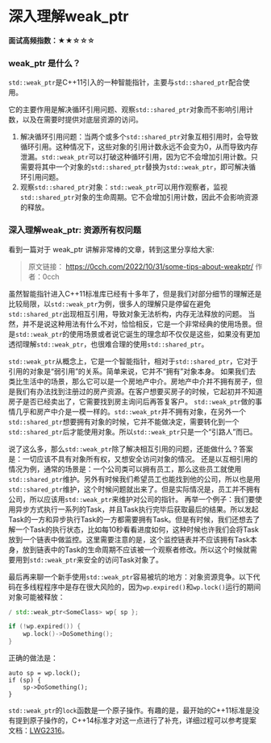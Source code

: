 # 深入理解weak_ptr

**面试高频指数：★★☆☆☆**

### weak_ptr 是什么？

`std::weak_ptr`是C++11引入的一种智能指针，主要与`std::shared_ptr`配合使用。

它的主要作用是解决循环引用问题、观察`std::shared_ptr`对象而不影响引用计数，以及在需要时提供对底层资源的访问。

1. 解决循环引用问题：当两个或多个`std::shared_ptr`对象互相引用时，会导致循环引用。这种情况下，这些对象的引用计数永远不会变为0，从而导致内存泄漏。`std::weak_ptr`可以打破这种循环引用，因为它不会增加引用计数。只需要将其中一个对象的`std::shared_ptr`替换为`std::weak_ptr`，即可解决循环引用问题。
2. 观察`std::shared_ptr`对象：`std::weak_ptr`可以用作观察者，监视`std::shared_ptr`对象的生命周期。它不会增加引用计数，因此不会影响资源的释放。

### 深入理解weak_ptr: 资源所有权问题

看到一篇对于 weak_ptr 讲解非常棒的文章，转到这里分享给大家:

> 原文链接： https://0cch.com/2022/10/31/some-tips-about-weakptr/ 作者：0cch

虽然智能指针进入C++11标准库已经有十多年了，但是我们对部分细节的理解还是比较局限，以`std::weak_ptr`为例，很多人的理解只是停留在避免`std::shared_ptr`出现相互引用，导致对象无法析构，内存无法释放的问题。
当然，并不是说这种用法有什么不对，恰恰相反，它是一个非常经典的使用场景。但是`std::weak_ptr`的使用场景或者说它诞生的理念却不仅仅是这些，如果没有更加透彻理解`std::weak_ptr`，也很难合理的使用`std::shared_ptr`。

`std::weak_ptr`从概念上，它是一个智能指针，相对于`std::shared_ptr`，它对于引用的对象是“弱引用”的关系。简单来说，它并不“拥有”对象本身。
如果我们去类比生活中的场景，那么它可以是一个房地产中介。房地产中介并不拥有房子，但是我们有办法找到注册过的房产资源。在客户想要买房子的时候，它起初并不知道房子是否已经卖出了，它需要找到房主询问后再答复客户。
`std::weak_ptr`做的事情几乎和房产中介是一模一样的。`std::weak_ptr`并不拥有对象，在另外一个`std::shared_ptr`想要拥有对象的时候，它并不能做决定，需要转化到一个`std::shared_ptr`后才能使用对象。所以`std::weak_ptr`只是一个“引路人”而已。

说了这么多，那么`std::weak_ptr`除了解决相互引用的问题，还能做什么？答案是：一切应该不具有对象所有权，又想安全访问对象的情况。
还是以互相引用的情况为例，通常的场景是：一个公司类可以拥有员工，那么这些员工就使用`std::shared_ptr`维护。另外有时候我们希望员工也能找到他的公司，所以也是用`std::shared_ptr`维护，这个时候问题就出来了。但是实际情况是，员工并不拥有公司，所以应该用`std::weak_ptr`来维护对公司的指针。
再举一个例子：我们要使用异步方式执行一系列的Task，并且Task执行完毕后获取最后的结果。所以发起Task的一方和异步执行Task的一方都需要拥有Task。但是有时候，我们还想去了解一个Task的执行状态，比如每10秒看看进度如何，这种时候也许我们会将Task放到一个链表中做监控。这里需要注意的是，这个监控链表并不应该拥有Task本身，放到链表中的Task的生命周期不应该被一个观察者修改。所以这个时候就需要用到`std::weak_ptr`来安全的访问Task对象了。

最后再来聊一个新手使用`std::weak_ptr`容易被坑的地方：对象资源竞争。以下代码在多线程程序中是存在很大风险的，因为`wp.expired()`和`wp.lock()`运行的期间对象可能被释放：

```cpp
/ std::weak_ptr<SomeClass> wp{ sp };

if (!wp.expired()) {
    wp.lock()->DoSomething();
}
```

正确的做法是：

```
auto sp = wp.lock();
if (sp) {
    sp->DoSomething();
}
```

`std::weak_ptr`的`lock`函数是一个原子操作。有趣的是，最开始的C++11标准是没有提到原子操作的，C++14标准才对这一点进行了补充，详细过程可以参考提案文档：[LWG2316](https://cplusplus.github.io/LWG/issue2316)。